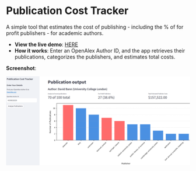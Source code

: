 # Publication Cost Tracker
A simple tool that estimates the cost of publishing - including the % of for profit publishers - for academic authors.

- **View the live demo**: [HERE](https://pubanalyser.streamlit.app/) 
- **How it works**: Enter an OpenAlex Author ID, and the app retrieves their publications, categorizes the publishers, and estimates total costs.

**Screenshot**:

![Screenshot of the Publication Cost Tracker](screenshot.png)
